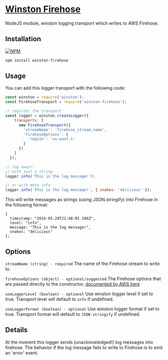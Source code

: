 # [Winston Firehose](https://www.philkallos.com/winston-firehose/)

NodeJS module, winston logging transport which writes to AWS Firehose.

## Installation
[![NPM](https://nodei.co/npm/winston-firehose.png)](https://npmjs.org/package/winston-firehose)
```bash
npm install winston-firehose
```

## Usage

You can add this logger transport with the following code:

```javascript
const winston = require('winston');
const FirehoseTransport = require('winston-firehose');

// register the transport
const logger = winston.createLogger({
    transports: [
      new FirehoseTransport({
        'streamName': 'firehose_stream_name',
        'firehoseOptions': {
          'region': 'us-east-1'
        }
      })
    ]
  });

// log away!!
// with just a string
logger.info('This is the log message!');

// or with meta info
logger.info('This is the log message!', { snakes: 'delicious' });
```

This will write messages as strings (using JSON.stringify) into Firehose in the following format:
```
{
  timestamp: "2016-05-20T22:48:01.106Z",
  level: "info",
  message: "This is the log message!",
  snakes: "delicious"
};
```

## Options

`streamName (string) - required` The name of the Firehose stream to write to.

`firehoseOptions (object) - optional/suggested` The Firehose options that are passed directly to the constructor,
 [documented by AWS here](http://docs.aws.amazon.com/AWSJavaScriptSDK/latest/AWS/Firehose.html#constructor-property)

 `useLoggerLevel (boolean) - optional` Use winston logger level if set to true. Transport level will default to `info` if undefined.

 `useLoggerFormat (boolean) - optional` Use winston logger format if set to true. Transport format will default to `JSON.stringify` if undefined.

## Details

At the moment this logger sends (unacknowledged!) log messages into firehose. The behavior if the log
message fails to write to Firehose is to emit an 'error' event.

